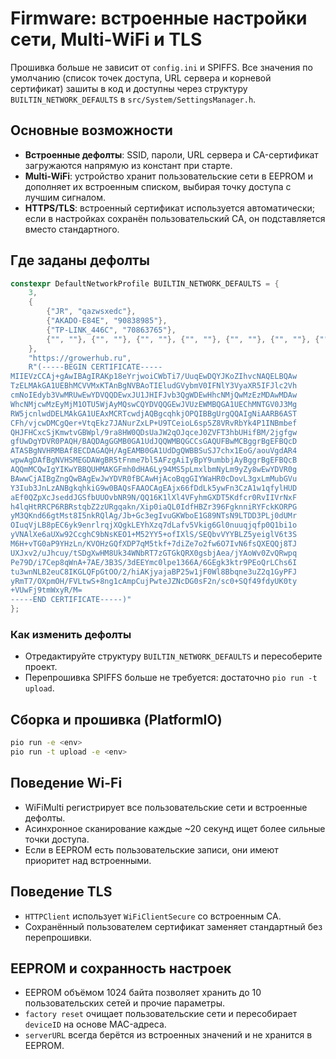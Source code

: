 # Firmware: встроенные настройки сети, Multi-WiFi и TLS

Прошивка больше не зависит от `config.ini` и SPIFFS. Все значения по умолчанию (список точек доступа, URL сервера и корневой сертификат) зашиты в код и доступны через структуру `BUILTIN_NETWORK_DEFAULTS` в `src/System/SettingsManager.h`.

## Основные возможности
- **Встроенные дефолты**: SSID, пароли, URL сервера и CA-сертификат загружаются напрямую из констант при старте.
- **Multi-WiFi**: устройство хранит пользовательские сети в EEPROM и дополняет их встроенным списком, выбирая точку доступа с лучшим сигналом.
- **HTTPS/TLS**: встроенный сертификат используется автоматически; если в настройках сохранён пользовательский CA, он подставляется вместо стандартного.

## Где заданы дефолты

```cpp
constexpr DefaultNetworkProfile BUILTIN_NETWORK_DEFAULTS = {
    3,
    {
        {"JR", "qazwsxedc"},
        {"AKADO-E84E", "90838985"},
        {"TP-LINK_446C", "70863765"},
        {"", ""}, {"", ""}, {"", ""}, {"", ""}, {"", ""}, {"", ""}, {"", ""}
    },
    "https://growerhub.ru",
    R"(-----BEGIN CERTIFICATE-----
MIIEVzCCAj+gAwIBAgIRAKp18eYrjwoiCWbTi7/UuqEwDQYJKoZIhvcNAQELBQAw
TzELMAkGA1UEBhMCVVMxKTAnBgNVBAoTIEludGVybmV0IFNlY3VyaXR5IFJlc2Vh
cmNoIEdyb3VwMRUwEwYDVQQDEwxJU1JHIFJvb3QgWDEwHhcNMjQwMzEzMDAwMDAw
WhcNMjcwMzEyMjM1OTU5WjAyMQswCQYDVQQGEwJVUzEWMBQGA1UEChMNTGV0J3Mg
RW5jcnlwdDELMAkGA1UEAxMCRTcwdjAQBgcqhkjOPQIBBgUrgQQAIgNiAARB6AST
CFh/vjcwDMCgQer+VtqEkz7JANurZxLP+U9TCeioL6sp5Z8VRvRbYk4P1INBmbef
QHJFHCxcSjKmwtvGBWpl/9ra8HW0QDsUaJW2qOJqceJ0ZVFT3hbUHifBM/2jgfgw
gfUwDgYDVR0PAQH/BAQDAgGGMB0GA1UdJQQWMBQGCCsGAQUFBwMCBggrBgEFBQcD
ATASBgNVHRMBAf8ECDAGAQH/AgEAMB0GA1UdDgQWBBSuSJ7chx1EoG/aouVgdAR4
wpwAgDAfBgNVHSMEGDAWgBR5tFnme7bl5AFzgAiIyBpY9umbbjAyBggrBgEFBQcB
AQQmMCQwIgYIKwYBBQUHMAKGFmh0dHA6Ly94MS5pLmxlbmNyLm9yZy8wEwYDVR0g
BAwwCjAIBgZngQwBAgEwJwYDVR0fBCAwHjAcoBqgGIYWaHR0cDovL3gxLmMubGVu
Y3Iub3JnLzANBgkqhkiG9w0BAQsFAAOCAgEAjx66fDdLk5ywFn3CzA1w1qfylHUD
aEf0QZpXcJseddJGSfbUUOvbNR9N/QQ16K1lXl4VFyhmGXDT5Kdfcr0RvIIVrNxF
h4lqHtRRCP6RBRstqbZ2zURgqakn/Xip0iaQL0IdfHBZr396FgknniRYFckKORPG
yM3QKnd66gtMst8I5nkRQlAg/Jb+Gc3egIvuGKWboE1G89NTsN9LTDD3PLj0dUMr
OIuqVjLB8pEC6yk9enrlrqjXQgkLEYhXzq7dLafv5Vkig6Gl0nuuqjqfp0Q1bi1o
yVNAlXe6aUXw92CcghC9bNsKEO1+M52YY5+ofIXlS/SEQbvVYYBLZ5yeiglV6t3S
M6H+vTG0aP9YHzLn/KVOHzGQfXDP7qM5tkf+7diZe7o2fw6O7IvN6fsQXEQQj8TJ
UXJxv2/uJhcuy/tSDgXwHM8Uk34WNbRT7zGTGkQRX0gsbjAea/jYAoWv0ZvQRwpq
Pe79D/i7Cep8qWnA+7AE/3B3S/3dEEYmc0lpe1366A/6GEgk3ktr9PEoQrLChs6I
tu3wnNLB2euC8IKGLQFpGtOO/2/hiAKjyajaBP25w1jF0Wl8Bbqne3uZ2q1GyPFJ
yRmT7/OXpmOH/FVLtwS+8ng1cAmpCujPwteJZNcDG0sF2n/sc0+SQf49fdyUK0ty
+VUwFj9tmWxyR/M=
-----END CERTIFICATE-----)"
};
```

### Как изменить дефолты
- Отредактируйте структуру `BUILTIN_NETWORK_DEFAULTS` и пересоберите проект.
- Перепрошивка SPIFFS больше не требуется: достаточно `pio run -t upload`.

## Сборка и прошивка (PlatformIO)
```bash
pio run -e <env>
pio run -t upload -e <env>
```

## Поведение Wi-Fi
- WiFiMulti регистрирует все пользовательские сети и встроенные дефолты.
- Асинхронное сканирование каждые ~20 секунд ищет более сильные точки доступа.
- Если в EEPROM есть пользовательские записи, они имеют приоритет над встроенными.

## Поведение TLS
- `HTTPClient` использует `WiFiClientSecure` со встроенным CA.
- Сохранённый пользователем сертификат заменяет стандартный без перепрошивки.

## EEPROM и сохранность настроек
- EEPROM объёмом 1024 байта позволяет хранить до 10 пользовательских сетей и прочие параметры.
- `factory reset` очищает пользовательские сети и пересобирает `deviceID` на основе MAC-адреса.
- `serverURL` всегда берётся из встроенных значений и не хранится в EEPROM.
